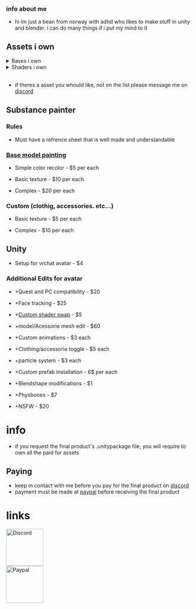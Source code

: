 ### info about me

* hi im just a bean from norway with adhd who likes to make stuff in unity and blender. i can do many things if i put my mind to it

## Assets i own

<details>
    <summary id="Bases">Bases i own</summary>

* [Azalea Dragon](https://foxipaws.gumroad.com/l/Azalea)
![](https://public-files.gumroad.com/e3me2m4qehb2ozrwsfzvh8kam0wc)

* [NKD Protogen](https://nukude.gumroad.com/l/ueLiW)
![](https://public-files.gumroad.com/6cuylt6bbenu273csvuuw5b3fdtx)

* [Taidum](https://irix.gumroad.com/l/DpDFe)
![](https://public-files.gumroad.com/p9le04siklxvswmd7pthiooyw4hp)

* [Irix FluffyDog](https://irix.gumroad.com/l/bikcyg)
![](https://public-files.gumroad.com/dia8g24tofb4h0nhvpfrmc69nh42)

* [Rexouium Avatar](https://rezilloryker.gumroad.com/l/MYutV)
![](https://public-files.gumroad.com/wk6hdfanyrjwm1nruld9pfnfzg9y)

* [Cervus Durr](https://rezilloryker.gumroad.com/l/Cervus)
![](https://public-files.gumroad.com/nmbps15kg9y9cbcxrekspzgoaus6)

* [Meownyrn Cat Avatar Base](https://frostkittypaw.gumroad.com/l/meownyrn)
![](https://public-files.gumroad.com/zirxktdphafu0z836mlb4q0tmknq)

* [Lorc'Avali](https://lorcanvr.gumroad.com/l/lorcavali)
![](https://public-files.gumroad.com/tmkejrxb1dmyyc793cwnz9oietdj)

* [KhnFuCat](https://cyangryphon.gumroad.com/l/KhnFuCat)
![](https://public-files.gumroad.com/gtd2we3q34by74trq3q0qxpyu4la)

* [Mama-Gen](https://ghostly.gumroad.com/l/mamagen)
![](https://public-files.gumroad.com/gjv59i59tlsb3f4io8stpo8btrqv)

* [Winterpaw's VRChat **Cat**](https://juliawinterpaw.gumroad.com/l/vrchatcat)
![](https://public-files.gumroad.com/ch99es6wb2fcss5rm409oxyacscx)

* [Wickerbeast King (VRChat Ready 3D Model)](https://jinapark.gumroad.com/l/JinsWickerbeast)
![](https://public-files.gumroad.com/s0078oropopoa6lnwb4orwgi4go0)

* [Hyenid VRChat Avatar](https://alber.gumroad.com/l/Hyenid)
![](https://public-files.gumroad.com/9qhhtpntg9dvkx167xem2w0n0grz)

* [VRChat Cat Redux](https://xtosca.gumroad.com/l/ToscaCat)
![](https://public-files.gumroad.com/4qsuamtqr5cj9l358rlwruydrwt9)

* [Kepler](https://booth.pm/en/items/3000412)
![](https://booth.pximg.net/15a199e9-c1ad-46e0-8045-c0d1681bd4ba/i/3000412/70ba2bbd-51eb-4d8a-a693-45f93aad9aca_base_resized.jpg)

* [Regulus](https://booth.pm/en/items/2365403)
![](https://booth.pximg.net/15a199e9-c1ad-46e0-8045-c0d1681bd4ba/i/2365403/601c2e16-fa1c-4657-b583-44dc156f1157_base_resized.jpg)

</details>

<details>
    <summary id="Shaders">Shaders i own</summary>

* Unity Standard

* Vrchat sdk shader

* [Poiyomi 8.2](https://www.patreon.com/poiyomi/posts)

* [AudioBump](https://angriestscv.gumroad.com/l/AudioBump) - Add-on for poyomi

* [VRChat Goo Shader](https://valuef.gumroad.com/l/goo)

* [VRChat Hypno Eyes](https://valuef.gumroad.com/l/hypno-eyes)

* [Warren's Fast Fur Shader](https://warrenwolfy.gumroad.com/l/atntv)

* [XSFur](https://booth.pm/en/items/1084711)

</details>

<br>

* if theres a asset you whould like, not on the list please message me on [discord](#discord)


## Substance painter

### Rules

* Must have a refrence sheet that is well made and understandable

### <a href="#Bases" title="Go to the all the bases i own">Base model painting</a>

* Simple color recolor - $5 per each

* Basic texture - $10 per each

* Complex - $20 per each

### Custom (clothig, accessories. etc...)

* Basic texture - $5 per each

* Complex - $10 per each

## Unity

* Setup for vrchat avatar - $4

### Additional Edits for avatar

* +Quest and PC compatibility - $20

* +Face tracking - $25

* +<a href="#Shaders" title="Go to the shaders i own">Custom shader swap</a> - $5

* +model/Acessorie mesh edit - $60

* +Custom animations - $3 each

* +Clothing/accessorie toggle - $5 each

* +particle system - $3 each

* +Custom prefab installation - 6$ per each

* +Blendshape modifications - $1

* +Physbones - $7

* +NSFW - $20

# info

* if you request the final product's .unitypackage file, you will require to own all the paid for assets

## Paying

* keep in contact with me before you pay for the final product on [discord](#discord)
* payment must be made at [paypal](#paypal) before receiving the final product

# links

<a href="https://discord.com/invite/QhdKbZzw" id="discord">
    <img src="https://assets-global.website-files.com/6257adef93867e50d84d30e2/636e0a6a49cf127bf92de1e2_icon_clyde_blurple_RGB.png" alt="Discord" style="width: 100px; height: auto;" title="Friend me on Discord">
</a>

<br>

<a href="https://paypal.me/splatzie" id="paypal">
    <img src="https://upload.wikimedia.org/wikipedia/commons/thumb/b/b7/PayPal_Logo_Icon_2014.svg/1664px-PayPal_Logo_Icon_2014.svg.png" alt="Paypal" style="width: 100px; height: auto;" title="Support me on Paypal">
</a>
